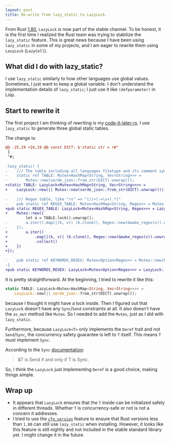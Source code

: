 ```yaml
---
layout: post
title: Re-write from lazy_static to LazyLock.
---
```


From Rust [1.80](https://blog.rust-lang.org/2024/07/25/Rust-1.80.0.html), `LazyLock` is now part of the stable channel. To be honest, it is the first time I realized the Rust team was trying to stabilize the `lazy_static` feature. This is great news because I have been using `lazy_static` in some of my projects, and I am eager to rewrite them using `LazyLock` (`LazyCell`).

## What did I do with lazy_static? ##

I use `lazy_static` similarly to how other languages use global values. Sometimes, I just want to keep a global variable. I don't understand the implementation details of `lazy_static`; I just use it like `(defparameter)` in Lisp.

## Start to rewrite it ##

The first project I am thinking of rewriting is my [code-it-later-rs](https://github.com/ccqpein/code-it-later-rs). I use `lazy_static` to generate three global static tables.

The change is:

```diff
@@ -25,19 +24,19 @@ const DICT: &'static str = r#"
 }
 "#;
 
-lazy_static! {
-    /// The table including all languages filetype and its comment symbols
-    static ref TABLE: Mutex<HashMap<String, Vec<String>>> =
-        Mutex::new(serde_json::from_str(DICT).unwrap());
+static TABLE: LazyLock<Mutex<HashMap<String, Vec<String>>>> =
+    LazyLock::new(|| Mutex::new(serde_json::from_str(DICT).unwrap()));
 
-    /// Regex table, like "rs" => "(//+):=\s+(.*)"
-    pub static ref REGEX_TABLE: Mutex<HashMap<String, Regex>> = Mutex::new({
+pub static REGEX_TABLE: LazyLock<Mutex<HashMap<String, Regex>>> = LazyLock::new(|| {
+    Mutex::new({
         let a = TABLE.lock().unwrap();
-        a.iter().map(|(k, v)| (k.clone(), Regex::new(&make_regex(v)).unwrap())).collect()
-    });
+        a.iter()
+            .map(|(k, v)| (k.clone(), Regex::new(&make_regex(v)).unwrap()))
+            .collect()
+    })
+});
 
-    pub static ref KEYWORDS_REGEX: Mutex<Option<Regex>> = Mutex::new(None);
-}
+pub static KEYWORDS_REGEX: LazyLock<Mutex<Option<Regex>>> = LazyLock::new(|| Mutex::new(None));
```

It is pretty straightforward. At the beginning, I tried to rewrite it like this:

```rust
static TABLE: LazyLock<Mutex<HashMap<String, Vec<String>>>> =
    LazyLock::new(|| serde_json::from_str(DICT).unwrap());
```

because I thought it might have a lock inside. Then I figured out that `LazyLock` doesn't have any `Sync`/`Send` constraints at all. It also doesn't have the `as_mut` method like `Mutex`. So I needed to add the `Mutex`, just as I did with `lazy_static`.

Furthermore, because `LazyLock<T>` only implements the `Deref` trait and not `Send`/`Sync`, the concurrency safety guarantee is left to `T` itself. This means `T` must implement `Sync`.

According to the `Sync` [documentation](https://doc.rust-lang.org/1.80.1/std/marker/trait.Sync.html):

> &T is Send if and only if T is Sync.

So, I think the `LazyLock` just implementing `Deref` is a good choice, making things simple.

## Wrap up ##

+ It appears that `LazyLock` ensures that the `T` inside can be initialized safely in different threads. Whether `T` is concurrency-safe or not is not a concern it addresses.
+ I tried to use the [`cfg_version`](https://github.com/rust-lang/rust/issues/64796) feature to ensure that Rust versions less than `1.80` can still use `lazy_static` when installing. However, it looks like this feature is still nightly and not included in the stable standard library yet. I might change it in the future.
